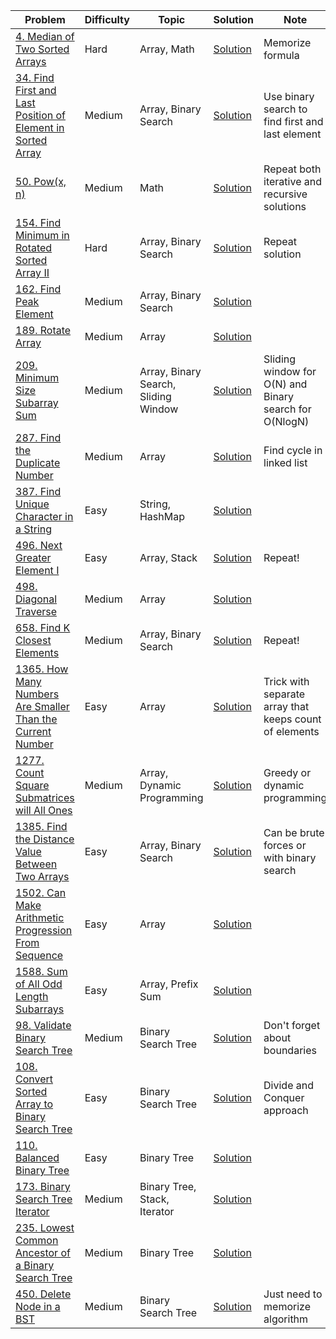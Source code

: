 
| Problem                                                                                                                                               | Difficulty | Topic                                | Solution                                                                                           | Note                                                   |
|-------------------------------------------------------------------------------------------------------------------------------------------------------|------------|--------------------------------------|----------------------------------------------------------------------------------------------------|--------------------------------------------------------|
| [4. Median of Two Sorted Arrays](https://leetcode.com/problems/find-first-and-last-position-of-element-in-sorted-array/)                              | Hard       | Array, Math                          | [Solution](https://github.com/khaydarov/cs-labs/tree/master/leetcode/learn/array/4)                | Memorize formula                                       |
| [34. Find First and Last Position of Element in Sorted Array](https://leetcode.com/problems/find-first-and-last-position-of-element-in-sorted-array/) | Medium     | Array, Binary Search                 | [Solution](https://github.com/khaydarov/cs-labs/tree/master/leetcode/learn/array/34)               | Use binary search to find first and last element       |
| [50. Pow(x, n)](https://leetcode.com/problems/powx-n/)                                                                                                | Medium     | Math                                 | [Solution](https://github.com/khaydarov/cs-labs/tree/master/leetcode/learn/array/50)               | Repeat both iterative and recursive solutions          |
| [154. Find Minimum in Rotated Sorted Array II](https://leetcode.com/problems/find-minimum-in-rotated-sorted-array-ii/)                                | Hard       | Array, Binary Search                 | [Solution](https://github.com/khaydarov/cs-labs/tree/master/leetcode/learn/array/154)              | Repeat solution                                        |
| [162. Find Peak Element](https://leetcode.com/problems/find-peak-element/)                                                                            | Medium     | Array, Binary Search                 | [Solution](https://github.com/khaydarov/cs-labs/tree/master/leetcode/learn/array/162)              |                                                        |
| [189. Rotate Array](https://leetcode.com/problems/rotate-array/)                                                                                      | Medium     | Array                                | [Solution](https://github.com/khaydarov/cs-labs/tree/master/leetcode/learn/array/189)              |                                                        |
| [209. Minimum Size Subarray Sum](https://leetcode.com/problems/minimum-size-subarray-sum/)                                                            | Medium     | Array, Binary Search, Sliding Window | [Solution](https://github.com/khaydarov/cs-labs/tree/master/leetcode/learn/array/209)              | Sliding window for O(N) and Binary search for O(NlogN) |
| [287. Find the Duplicate Number](https://leetcode.com/problems/find-the-duplicate-number/)                                                            | Medium     | Array                                | [Solution](https://github.com/khaydarov/cs-labs/tree/master/leetcode/learn/array/287)              | Find cycle in linked list                              |
| [387. Find Unique Character in a String](https://leetcode.com/problems/first-unique-character-in-a-string/)                                           | Easy       | String, HashMap                      | [Solution](https://github.com/khaydarov/cs-labs/tree/master/leetcode/learn/array/387)              |                                                        |
| [496. Next Greater Element I](https://leetcode.com/problems/next-greater-element-i/)                                                                  | Easy       | Array, Stack                         | [Solution](https://github.com/khaydarov/cs-labs/tree/master/leetcode/learn/array/496)              | Repeat!                                                |
| [498. Diagonal Traverse](https://leetcode.com/problems/diagonal-traverse/)                                                                            | Medium     | Array                                | [Solution](https://github.com/khaydarov/cs-labs/tree/master/leetcode/learn/array/498)              |                                                        |
| [658. Find K Closest Elements](https://leetcode.com/problems/find-k-closest-elements/)                                                                | Medium     | Array, Binary Search                 | [Solution](https://github.com/khaydarov/cs-labs/tree/master/leetcode/learn/array/658)              | Repeat!                                                |
| [1365. How Many Numbers Are Smaller Than the Current Number](https://leetcode.com/problems/how-many-numbers-are-smaller-than-the-current-number/)     | Easy       | Array                                | [Solution](https://github.com/khaydarov/cs-labs/tree/master/leetcode/learn/array/1365)             | Trick with separate array that keeps count of elements |
| [1277. Count Square Submatrices will All Ones](https://leetcode.com/problems/count-square-submatrices-with-all-ones/)                                 | Medium     | Array, Dynamic Programming           | [Solution](https://github.com/khaydarov/cs-labs/tree/master/leetcode/learn/array/1277)             | Greedy or dynamic programming                          |
| [1385. Find the Distance Value Between Two Arrays](https://leetcode.com/problems/find-the-distance-value-between-two-arrays)                          | Easy       | Array, Binary Search                 | [Solution](https://github.com/khaydarov/cs-labs/tree/master/leetcode/learn/array/1385)             | Can be brute forces or with binary search              |
| [1502. Can Make Arithmetic Progression From Sequence](https://leetcode.com/problems/can-make-arithmetic-progression-from-sequence/description/)       | Easy       | Array                                | [Solution](https://github.com/khaydarov/cs-labs/tree/master/leetcode/learn/array/1385)             |                                                        |
| [1588. Sum of All Odd Length Subarrays](https://leetcode.com/problems/sum-of-all-odd-length-subarrays)                                                | Easy       | Array, Prefix Sum                    | [Solution](https://github.com/khaydarov/cs-labs/tree/master/leetcode/learn/array/1588)             |                                                        |
| [98. Validate Binary Search Tree](https://leetcode.com/problems/validate-binary-search-tree/)                                                         | Medium     | Binary Search Tree                   | [Solution](https://github.com/khaydarov/cs-labs/tree/master/leetcode/learn/binary-search-tree/98)  | Don't forget about boundaries                          |
| [108. Convert Sorted Array to Binary Search Tree](https://leetcode.com/problems/convert-sorted-array-to-binary-search-tree)                           | Easy       | Binary Search Tree                   | [Solution](https://github.com/khaydarov/cs-labs/tree/master/leetcode/learn/binary-search-tree/108) | Divide and Conquer approach                            |
| [110. Balanced Binary Tree](https://leetcode.com/problems/balanced-binary-tree)                                                                       | Easy       | Binary Tree                          | [Solution](https://github.com/khaydarov/cs-labs/tree/master/leetcode/learn/binary-search-tree/110) |                                                        |
| [173. Binary Search Tree Iterator](https://leetcode.com/problems/binary-search-tree-iterator)                                                         | Medium     | Binary Tree, Stack, Iterator         | [Solution](https://github.com/khaydarov/cs-labs/tree/master/leetcode/learn/binary-search-tree/173) |                                                        |
| [235. Lowest Common Ancestor of a Binary Search Tree](https://leetcode.com/problems/lowest-common-ancestor-of-a-binary-search-tree)                   | Medium     | Binary Tree                          | [Solution](https://github.com/khaydarov/cs-labs/tree/master/leetcode/learn/binary-search-tree/235) |                                                        |
| [450. Delete Node in a BST](https://leetcode.com/problems/delete-node-in-a-bst)                                                                       | Medium     | Binary Search Tree                   | [Solution](https://github.com/khaydarov/cs-labs/tree/master/leetcode/learn/binary-search-tree/450) | Just need to memorize algorithm                        |